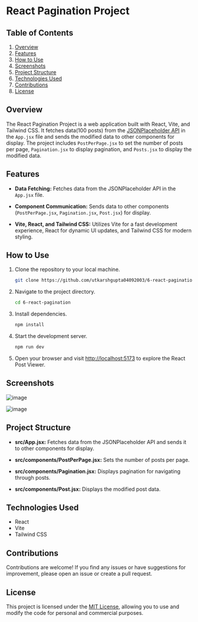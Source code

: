 # React Pagination Project


## Table of Contents

1. [Overview](#overview)
2. [Features](#features)
3. [How to Use](#how-to-use)
4. [Screenshots](#screenshots)
5. [Project Structure](#project-structure)
6. [Technologies Used](#technologies-used)
7. [Contributions](#contributions)
8. [License](#license)

## Overview

The React Pagination Project is a web application built with React, Vite, and Tailwind CSS. It fetches data(100 posts) from the [JSONPlaceholder API](https://jsonplaceholder.typicode.com/) in the `App.jsx` file and sends the modified data to other components for display. The project includes `PostPerPage.jsx` to set the number of posts per page, `Pagination.jsx` to display pagination, and `Posts.jsx` to display the modified data.

## Features

- **Data Fetching:** Fetches data from the JSONPlaceholder API in the `App.jsx` file.

- **Component Communication:** Sends data to other components (`PostPerPage.jsx`, `Pagination.jsx`, `Post.jsx`) for display.

- **Vite, React, and Tailwind CSS:** Utilizes Vite for a fast development experience, React for dynamic UI updates, and Tailwind CSS for modern styling.

## How to Use

1. Clone the repository to your local machine.

   ```bash
   git clone https://github.com/utkarshgupta04092003/6-react-pagination.git
   ```

2. Navigate to the project directory.

   ```bash
   cd 6-react-pagination
   ```

3. Install dependencies.

   ```bash
   npm install
   ```

4. Start the development server.

   ```bash
   npm run dev
   ```

5. Open your browser and visit [http://localhost:5173](http://localhost:5173) to explore the React Post Viewer.

## Screenshots

![image](https://github.com/utkarshgupta04092003/6-react-pagination/assets/63789702/72aca084-4785-49ec-af41-b8af8b5d739c)

![image](https://github.com/utkarshgupta04092003/6-react-pagination/assets/63789702/ad38a173-2194-4268-9b94-15d16deac2a3)

## Project Structure

- **src/App.jsx:** Fetches data from the JSONPlaceholder API and sends it to other components for display.

- **src/components/PostPerPage.jsx:** Sets the number of posts per page.

- **src/components/Pagination.jsx:** Displays pagination for navigating through posts.

- **src/components/Post.jsx:** Displays the modified post data.


## Technologies Used

- React
- Vite
- Tailwind CSS

## Contributions

Contributions are welcome! If you find any issues or have suggestions for improvement, please open an issue or create a pull request.

## License

This project is licensed under the [MIT License](LICENSE), allowing you to use and modify the code for personal and commercial purposes.
